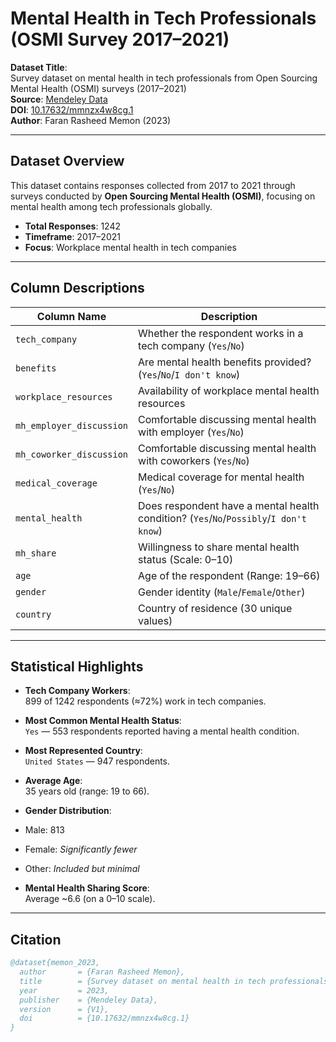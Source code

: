 #  Mental Health in Tech Professionals (OSMI Survey 2017–2021)

**Dataset Title**:  
Survey dataset on mental health in tech professionals from Open Sourcing Mental Health (OSMI) surveys (2017–2021)  
**Source**: [Mendeley Data](https://data.mendeley.com/datasets/mmnzx4w8cg/1)  
**DOI**: [10.17632/mmnzx4w8cg.1](https://doi.org/10.17632/mmnzx4w8cg.1)  
**Author**: Faran Rasheed Memon (2023)

---

##  Dataset Overview

This dataset contains responses collected from 2017 to 2021 through surveys conducted by **Open Sourcing Mental Health (OSMI)**, focusing on mental health among tech professionals globally.

- **Total Responses**: 1242
- **Timeframe**: 2017–2021
- **Focus**: Workplace mental health in tech companies

---

## Column Descriptions

| Column Name              | Description                                                                 |
|--------------------------|-----------------------------------------------------------------------------|
| `tech_company`           | Whether the respondent works in a tech company (`Yes`/`No`)                 |
| `benefits`               | Are mental health benefits provided? (`Yes`/`No`/`I don't know`)            |
| `workplace_resources`    | Availability of workplace mental health resources                           |
| `mh_employer_discussion`| Comfortable discussing mental health with employer (`Yes`/`No`)             |
| `mh_coworker_discussion`| Comfortable discussing mental health with coworkers (`Yes`/`No`)            |
| `medical_coverage`       | Medical coverage for mental health (`Yes`/`No`)                             |
| `mental_health`          | Does respondent have a mental health condition? (`Yes`/`No`/`Possibly`/`I don't know`) |
| `mh_share`               | Willingness to share mental health status (Scale: 0–10)                     |
| `age`                    | Age of the respondent (Range: 19–66)                                        |
| `gender`                 | Gender identity (`Male`/`Female`/`Other`)                                   |
| `country`                | Country of residence (30 unique values)                                     |

---

##  Statistical Highlights

-  **Tech Company Workers**:  
  899 of 1242 respondents (≈72%) work in tech companies.

-  **Most Common Mental Health Status**:  
  `Yes` — 553 respondents reported having a mental health condition.

-  **Most Represented Country**:  
  `United States` — 947 respondents.

-  **Average Age**:  
  35 years old (range: 19 to 66).

-  **Gender Distribution**:  
  - Male: 813  
  - Female: *Significantly fewer*  
  - Other: *Included but minimal*

-  **Mental Health Sharing Score**:  
  Average ~6.6 (on a 0–10 scale).

---

##  Citation

```bibtex
@dataset{memon_2023,
  author       = {Faran Rasheed Memon},
  title        = {Survey dataset on mental health in tech professionals from Open Sourcing Mental Health (OSMI) surveys (2017-2021)},
  year         = 2023,
  publisher    = {Mendeley Data},
  version      = {V1},
  doi          = {10.17632/mmnzx4w8cg.1}
}
